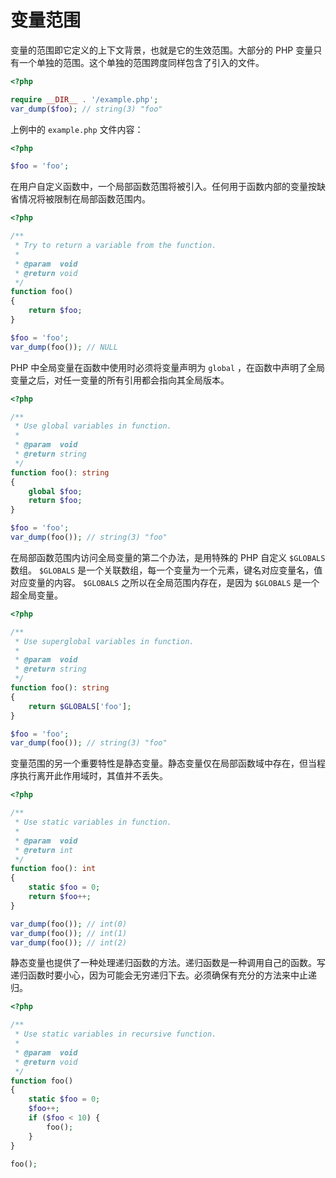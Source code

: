 # 变量范围

变量的范围即它定义的上下文背景，也就是它的生效范围。大部分的 PHP 变量只有一个单独的范围。这个单独的范围跨度同样包含了引入的文件。

```php
<?php

require __DIR__ . '/example.php';
var_dump($foo); // string(3) "foo"

```

上例中的 `example.php` 文件内容：

```php
<?php

$foo = 'foo';

```

在用户自定义函数中，一个局部函数范围将被引入。任何用于函数内部的变量按缺省情况将被限制在局部函数范围内。

```php
<?php

/**
 * Try to return a variable from the function.
 *
 * @param  void
 * @return void
 */
function foo()
{
    return $foo;
}

$foo = 'foo';
var_dump(foo()); // NULL

```

PHP 中全局变量在函数中使用时必须将变量声明为 `global` ，在函数中声明了全局变量之后，对任一变量的所有引用都会指向其全局版本。

```php
<?php

/**
 * Use global variables in function.
 *
 * @param  void
 * @return string
 */
function foo(): string
{
    global $foo;
    return $foo;
}

$foo = 'foo';
var_dump(foo()); // string(3) "foo"

```

在局部函数范围内访问全局变量的第二个办法，是用特殊的 PHP 自定义 `$GLOBALS` 数组。 `$GLOBALS` 是一个关联数组，每一个变量为一个元素，键名对应变量名，值对应变量的内容。 `$GLOBALS` 之所以在全局范围内存在，是因为 `$GLOBALS` 是一个超全局变量。

```php
<?php

/**
 * Use superglobal variables in function.
 *
 * @param  void
 * @return string
 */
function foo(): string
{
    return $GLOBALS['foo'];
}

$foo = 'foo';
var_dump(foo()); // string(3) "foo"

```

变量范围的另一个重要特性是静态变量。静态变量仅在局部函数域中存在，但当程序执行离开此作用域时，其值并不丢失。

```php
<?php

/**
 * Use static variables in function.
 *
 * @param  void
 * @return int
 */
function foo(): int
{
    static $foo = 0;
    return $foo++;
}

var_dump(foo()); // int(0)
var_dump(foo()); // int(1)
var_dump(foo()); // int(2)

```

静态变量也提供了一种处理递归函数的方法。递归函数是一种调用自己的函数。写递归函数时要小心，因为可能会无穷递归下去。必须确保有充分的方法来中止递归。

```php
<?php

/**
 * Use static variables in recursive function.
 *
 * @param  void
 * @return void
 */
function foo()
{
    static $foo = 0;
    $foo++;
    if ($foo < 10) {
        foo();
    }
}

foo();

```

